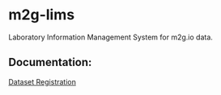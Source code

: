 # m2g-lims
Laboratory Information Management System for m2g.io data.

## Documentation:
[Dataset Registration](https://nbviewer.jupyter.org/github/rguo123/m2g-lims/blob/master/docs/Dataset_Registration.ipynb)
